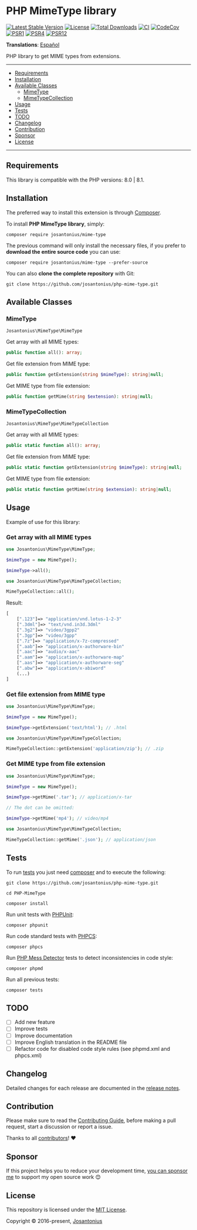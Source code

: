 # PHP MimeType library

[![Latest Stable Version](https://poser.pugx.org/josantonius/mime-type/v/stable)](https://packagist.org/packages/josantonius/mime-type)
[![License](https://poser.pugx.org/josantonius/mime-type/license)](LICENSE)
[![Total Downloads](https://poser.pugx.org/josantonius/mime-type/downloads)](https://packagist.org/packages/josantonius/mime-type)
[![CI](https://github.com/josantonius/php-mime-type/actions/workflows/ci.yml/badge.svg?branch=main)](https://github.com/josantonius/php-mime-type/actions/workflows/ci.yml)
[![CodeCov](https://codecov.io/gh/josantonius/php-mime-type/branch/main/graph/badge.svg)](https://codecov.io/gh/josantonius/php-mime-type)
[![PSR1](https://img.shields.io/badge/PSR-1-f57046.svg)](https://www.php-fig.org/psr/psr-1/)
[![PSR4](https://img.shields.io/badge/PSR-4-9b59b6.svg)](https://www.php-fig.org/psr/psr-4/)
[![PSR12](https://img.shields.io/badge/PSR-12-1abc9c.svg)](https://www.php-fig.org/psr/psr-12/)

**Translations**: [Español](.github/lang/es-ES/README.md)

PHP library to get MIME types from extensions.

---

- [Requirements](#requirements)
- [Installation](#installation)
- [Available Classes](#available-classes)
  - [MimeType](#mimetype)
  - [MimeTypeCollection](#mimetypecollection)
- [Usage](#usage)
- [Tests](#tests)
- [TODO](#todo)
- [Changelog](#changelog)
- [Contribution](#contribution)
- [Sponsor](#sponsor)
- [License](#license)

---

## Requirements

This library is compatible with the PHP versions: 8.0 | 8.1.

## Installation

The preferred way to install this extension is through [Composer](http://getcomposer.org/download/).

To install **PHP MimeType library**, simply:

```console
composer require josantonius/mime-type
```

The previous command will only install the necessary files,
if you prefer to **download the entire source code** you can use:

```console
composer require josantonius/mime-type --prefer-source
```

You can also **clone the complete repository** with Git:

```console
git clone https://github.com/josantonius/php-mime-type.git
```

## Available Classes

### MimeType

`Josantonius\MimeType\MimeType`

Get array with all MIME types:

```php
public function all(): array;
```

Get file extension from MIME type:

```php
public function getExtension(string $mimeType): string|null;
```

Get MIME type from file extension:

```php
public function getMime(string $extension): string|null;
```

### MimeTypeCollection

`Josantonius\MimeType\MimeTypeCollection`

Get array with all MIME types:

```php
public static function all(): array;
```

Get file extension from MIME type:

```php
public static function getExtension(string $mimeType): string|null;
```

Get MIME type from file extension:

```php
public static function getMime(string $extension): string|null;
```

## Usage

Example of use for this library:

### Get array with all MIME types

```php
use Josantonius\MimeType\MimeType;

$mimeType = new MimeType();

$mimeType->all();
```

```php
use Josantonius\MimeType\MimeTypeCollection;

MimeTypeCollection::all();
```

Result:

```php
[
    [".123"]=> "application/vnd.lotus-1-2-3"
    [".3dml"]=> "text/vnd.in3d.3dml"
    [".3g2"]=> "video/3gpp2"
    [".3gp"]=> "video/3gpp"
    [".7z"]=> "application/x-7z-compressed"
    [".aab"]=> "application/x-authorware-bin"
    [".aac"]=> "audio/x-aac"
    [".aam"]=> "application/x-authorware-map"
    [".aas"]=> "application/x-authorware-seg"
    [".abw"]=> "application/x-abiword"
    (...)
]
```

### Get file extension from MIME type

```php
use Josantonius\MimeType\MimeType;

$mimeType = new MimeType();

$mimeType->getExtension('text/html'); // .html
```

```php
use Josantonius\MimeType\MimeTypeCollection;

MimeTypeCollection::getExtension('application/zip'); // .zip
```

### Get MIME type from file extension

```php
use Josantonius\MimeType\MimeType;

$mimeType = new MimeType();

$mimeType->getMime('.tar'); // application/x-tar

// The dot can be omitted:

$mimeType->getMime('mp4'); // video/mp4
```

```php
use Josantonius\MimeType\MimeTypeCollection;

MimeTypeCollection::getMime('.json'); // application/json
```

## Tests

To run [tests](tests) you just need [composer](http://getcomposer.org/download/)
and to execute the following:

```console
git clone https://github.com/josantonius/php-mime-type.git
```

```console
cd PHP-MimeType
```

```console
composer install
```

Run unit tests with [PHPUnit](https://phpunit.de/):

```console
composer phpunit
```

Run code standard tests with [PHPCS](https://github.com/squizlabs/PHP_CodeSniffer):

```console
composer phpcs
```

Run [PHP Mess Detector](https://phpmd.org/) tests to detect inconsistencies in code style:

```console
composer phpmd
```

Run all previous tests:

```console
composer tests
```

## TODO

- [ ] Add new feature
- [ ] Improve tests
- [ ] Improve documentation
- [ ] Improve English translation in the README file
- [ ] Refactor code for disabled code style rules (see phpmd.xml and phpcs.xml)

## Changelog

Detailed changes for each release are documented in the
[release notes](https://github.com/josantonius/php-mime-type/releases).

## Contribution

Please make sure to read the [Contributing Guide](.github/CONTRIBUTING.md), before making a pull
request, start a discussion or report a issue.

Thanks to all [contributors](https://github.com/josantonius/php-mime-type/graphs/contributors)! :heart:

## Sponsor

If this project helps you to reduce your development time,
[you can sponsor me](https://github.com/josantonius#sponsor) to support my open source work :blush:

## License

This repository is licensed under the [MIT License](LICENSE).

Copyright © 2016-present, [Josantonius](https://github.com/josantonius#contact)
